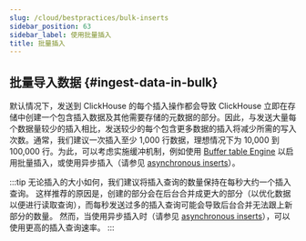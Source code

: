 ```yaml
---
slug: /cloud/bestpractices/bulk-inserts
sidebar_position: 63
sidebar_label: 使用批量插入
title: 批量插入
---
```


## 批量导入数据 {#ingest-data-in-bulk}
默认情况下，发送到 ClickHouse 的每个插入操作都会导致 ClickHouse 立即在存储中创建一个包含插入数据及其他需要存储的元数据的部分。因此，与发送大量每个数据量较少的插入相比，发送较少的每个包含更多数据的插入将减少所需的写入次数。通常，我们建议一次插入至少 1,000 行数据，理想情况下为 10,000 到 100,000 行。为此，可以考虑实施缓冲机制，例如使用 [Buffer table Engine](/engines/table-engines/special/buffer.md) 以启用批量插入，或使用异步插入（请参见 [asynchronous inserts](/cloud/bestpractices/asyncinserts.md)）。

:::tip
无论插入的大小如何，我们建议将插入查询的数量保持在每秒大约一个插入查询。
这样推荐的原因是，创建的部分会在后台合并成更大的部分（以优化数据以便进行读取查询），而每秒发送过多的插入查询可能会导致后台合并无法跟上新部分的数量。
然而，当使用异步插入时（请参见 [asynchronous inserts](/cloud/bestpractices/asyncinserts.md)），可以使用更高的插入查询速率。
:::
